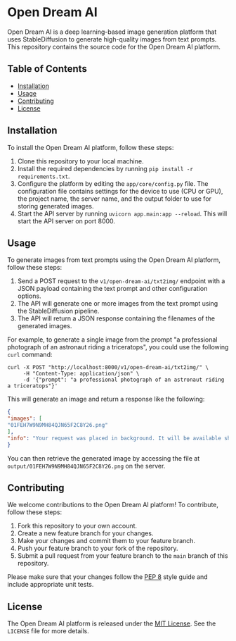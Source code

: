 # Open Dream AI

Open Dream AI is a deep learning-based image generation platform that uses StableDiffusion to generate high-quality images from text prompts. This repository contains the source code for the Open Dream AI platform.

## Table of Contents

- [Installation](#installation)
- [Usage](#usage)
- [Contributing](#contributing)
- [License](#license)

## Installation

To install the Open Dream AI platform, follow these steps:

1. Clone this repository to your local machine.
2. Install the required dependencies by running `pip install -r requirements.txt`.
3. Configure the platform by editing the `app/core/config.py` file. The configuration file contains settings for the device to use (CPU or GPU), the project name, the server name, and the output folder to use for storing generated images.
4. Start the API server by running `uvicorn app.main:app --reload`. This will start the API server on port 8000.

## Usage

To generate images from text prompts using the Open Dream AI platform, follow these steps:

1. Send a POST request to the `v1/open-dream-ai/txt2img/` endpoint with a JSON payload containing the text prompt and other configuration options.
2. The API will generate one or more images from the text prompt using the StableDiffusion pipeline.
3. The API will return a JSON response containing the filenames of the generated images.

For example, to generate a single image from the prompt "a professional photograph of an astronaut riding a triceratops", you could use the following `curl` command:

```curl
curl -X POST "http://localhost:8000/v1/open-dream-ai/txt2img/" \
     -H "Content-Type: application/json" \
     -d '{"prompt": "a professional photograph of an astronaut riding a triceratops"}'
```

This will generate an image and return a response like the following:

```json
{
"images": [
"01FEH7W9N9MH84QJN65F2C8Y26.png"
],
"info": "Your request was placed in background. It will be available shortly."
}
```

You can then retrieve the generated image by accessing the file at `output/01FEH7W9N9MH84QJN65F2C8Y26.png` on the server.

## Contributing

We welcome contributions to the Open Dream AI platform! To contribute, follow these steps:

1. Fork this repository to your own account.
2. Create a new feature branch for your changes.
3. Make your changes and commit them to your feature branch.
4. Push your feature branch to your fork of the repository.
5. Submit a pull request from your feature branch to the `main` branch of this repository.

Please make sure that your changes follow the [PEP 8](https://www.python.org/dev/peps/pep-0008/) style guide and include appropriate unit tests.

## License

The Open Dream AI platform is released under the [MIT License](https://opensource.org/licenses/MIT). See the `LICENSE` file for more details.
